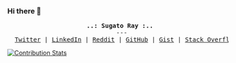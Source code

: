 ### Hi there 👋

<!--
**sugatoray/sugatoray** is a ✨ _special_ ✨ repository because its `README.md` (this file) appears on your GitHub profile.

Here are some ideas to get you started:

- 🔭 I’m currently working on ...
- 🌱 I’m currently learning ...
- 👯 I’m looking to collaborate on ...
- 🤔 I’m looking for help with ...
- 💬 Ask me about ...
- 📫 How to reach me: ...
- 😄 Pronouns: ...
- ⚡ Fun fact: ...
-->



<p><pre align="center">
  <strong>..: Sugato Ray :..</strong> 
  ---
  <a href="https://twitter.com/sugatoray"><kbd>Twitter</kbd></a> | <a href="https://www.linkedin.com/in/sugatoray/"><kbd>LinkedIn</kbd></a> | <a href="https://www.reddit.com/user/sugatoray/submitted/?sort=top"><kbd>Reddit</kbd></a> | <a href="https://github.com/sugatoray"><kbd>GitHub</kbd></a> | <a href="https://gist.github.com/sugatoray"><kbd>Gist</kbd></a> | <a href="https://stackoverflow.com/users/8474894/cypherx"><kbd>Stack Overflow</kbd></a> </pre></p>

<!---
<a href="https://metrics.lecoq.io/about/sugatoray"><img src="metrics-base.svg" align="left" width="47.5%"></img></a>
<a href="https://metrics.lecoq.io/about/sugatoray"><img src="metrics-achievements.svg" align="left" width="47.5%"></img></a>
--->

[![Contribution Stats](https://github-contribution-stats.vercel.app/api/?username=sugatoray)](https://github.com/LordDashMe/github-contribution-stats/)

<!---
| [![GitHub Streak](https://github-readme-streak-stats.herokuapp.com?user=sugatoray&theme=tokyonight)](https://git.io/streak-stats) |
|:---:|
| GitHub Streak Stats |
--->
